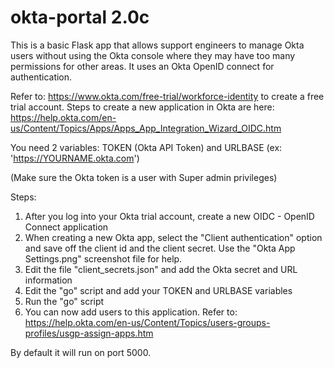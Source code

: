 # okta-portal 2.0c
This is a basic Flask app that allows support engineers to manage Okta users without using the Okta console where they may have too many permissions for other areas. It uses an Okta OpenID connect for authentication.

Refer to: https://www.okta.com/free-trial/workforce-identity to create a free trial account. Steps to create a new application in Okta are here: https://help.okta.com/en-us/Content/Topics/Apps/Apps_App_Integration_Wizard_OIDC.htm


You need 2 variables:
TOKEN (Okta API Token) and URLBASE (ex: 'https://YOURNAME.okta.com')

(Make sure the Okta token is a user with Super admin privileges)

Steps:

1) After you log into your Okta trial account, create a new OIDC - OpenID Connect application
2) When creating a new Okta app, select the "Client authentication" option and save off the client id and the client secret. Use the "Okta App Settings.png" screenshot file for help.
3) Edit the file "client_secrets.json" and add the Okta secret and URL information
4) Edit the "go" script and add your TOKEN and URLBASE variables
5) Run the "go" script
6) You can now add users to this application.  Refer to: https://help.okta.com/en-us/Content/Topics/users-groups-profiles/usgp-assign-apps.htm

By default it will run on port 5000.
